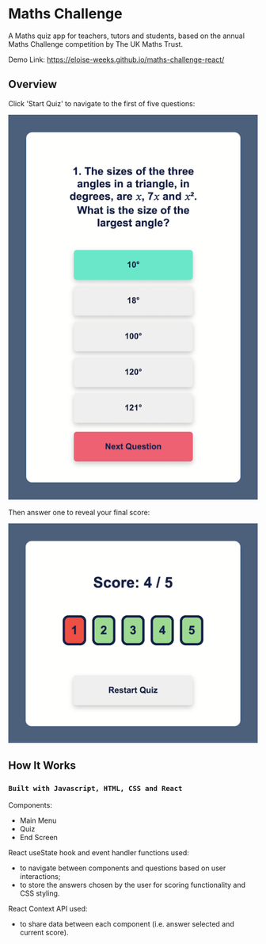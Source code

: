# Maths Challenge

A Maths quiz app for teachers, tutors and students, based on the annual Maths Challenge competition by The UK Maths Trust.

Demo Link: https://eloise-weeks.github.io/maths-challenge-react/

## Overview

Click 'Start Quiz' to navigate to the first of five questions:

![Question](src/Resources/Question.png)

Then answer one to reveal your final score:

![Score](src/Resources/Score.png)

## How It Works

### `Built with Javascript, HTML, CSS and React`

Components: 
* Main Menu
* Quiz
* End Screen

React useState hook and event handler functions used:
* to navigate between components and questions based on user interactions;
* to store the answers chosen by the user for scoring functionality and CSS styling.

React Context API used:
* to share data between each component (i.e. answer selected and current score).